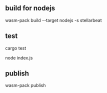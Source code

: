 ## build for nodejs
wasm-pack build --target nodejs -s stellarbeat

## test
cargo test

node index.js

## publish
wasm-pack publish
